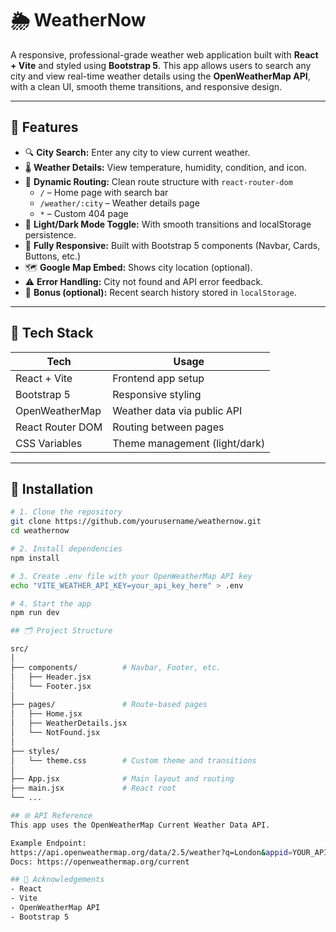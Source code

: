 # 🌦️ WeatherNow

A responsive, professional-grade weather web application built with **React + Vite** and styled using **Bootstrap 5**. This app allows users to search any city and view real-time weather details using the **OpenWeatherMap API**, with a clean UI, smooth theme transitions, and responsive design.

---

## 🚀 Features

- 🔍 **City Search:** Enter any city to view current weather.
- 🌡️ **Weather Details:** View temperature, humidity, condition, and icon.
- 🧭 **Dynamic Routing:** Clean route structure with `react-router-dom`
  - `/` – Home page with search bar
  - `/weather/:city` – Weather details page
  - `*` – Custom 404 page
- 🌙 **Light/Dark Mode Toggle:** With smooth transitions and localStorage persistence.
- 📱 **Fully Responsive:** Built with Bootstrap 5 components (Navbar, Cards, Buttons, etc.)
- 🗺️ **Google Map Embed:** Shows city location (optional).
- ⚠️ **Error Handling:** City not found and API error feedback.
- 💾 **Bonus (optional):** Recent search history stored in `localStorage`.

---

## 🧱 Tech Stack

| Tech            | Usage                                  |
|-----------------|----------------------------------------|
| React + Vite    | Frontend app setup                     |
| Bootstrap 5     | Responsive styling                     |
| OpenWeatherMap  | Weather data via public API            |
| React Router DOM| Routing between pages                  |
| CSS Variables   | Theme management (light/dark)          |

---

## 🔧 Installation

```bash
# 1. Clone the repository
git clone https://github.com/yourusername/weathernow.git
cd weathernow

# 2. Install dependencies
npm install

# 3. Create .env file with your OpenWeatherMap API key
echo "VITE_WEATHER_API_KEY=your_api_key_here" > .env

# 4. Start the app
npm run dev

## 🗂️ Project Structure

src/
│
├── components/          # Navbar, Footer, etc.
│   ├── Header.jsx
│   └── Footer.jsx
│
├── pages/               # Route-based pages
│   ├── Home.jsx
│   ├── WeatherDetails.jsx
│   └── NotFound.jsx
│
├── styles/
│   └── theme.css        # Custom theme and transitions
│
├── App.jsx              # Main layout and routing
├── main.jsx             # React root
└── ...

## 🌐 API Reference
This app uses the OpenWeatherMap Current Weather Data API.

Example Endpoint:
https://api.openweathermap.org/data/2.5/weather?q=London&appid=YOUR_API_KEY&units=metric
Docs: https://openweathermap.org/current

## 🙌 Acknowledgements
- React
- Vite
- OpenWeatherMap API
- Bootstrap 5

